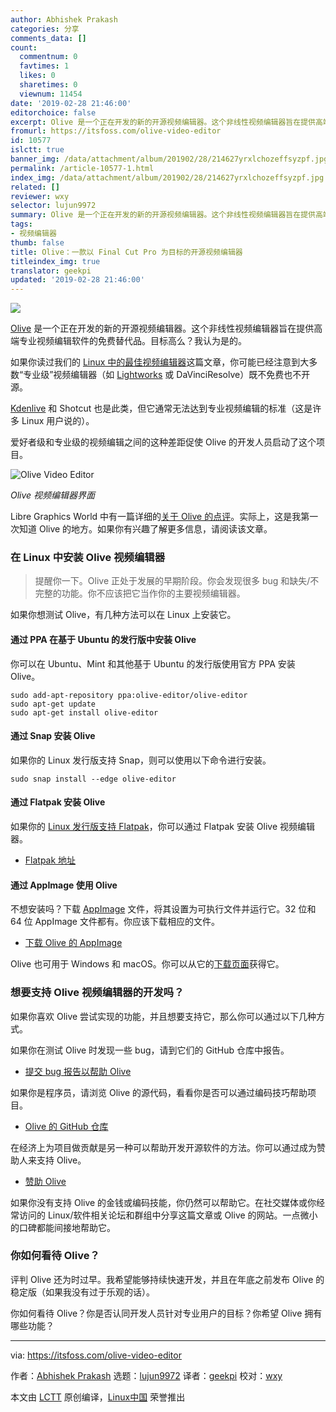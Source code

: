 ```yaml
---
author: Abhishek Prakash
categories: 分享
comments_data: []
count:
  commentnum: 0
  favtimes: 1
  likes: 0
  sharetimes: 0
  viewnum: 11454
date: '2019-02-28 21:46:00'
editorchoice: false
excerpt: Olive 是一个正在开发的新的开源视频编辑器。这个非线性视频编辑器旨在提供高端专业视频编辑软件的免费替代品。目标高么？我认为是的。
fromurl: https://itsfoss.com/olive-video-editor
id: 10577
islctt: true
banner_img: /data/attachment/album/201902/28/214627yrxlchozeffsyzpf.jpg
permalink: /article-10577-1.html
index_img: /data/attachment/album/201902/28/214627yrxlchozeffsyzpf.jpg.thumb.jpg
related: []
reviewer: wxy
selector: lujun9972
summary: Olive 是一个正在开发的新的开源视频编辑器。这个非线性视频编辑器旨在提供高端专业视频编辑软件的免费替代品。目标高么？我认为是的。
tags:
- 视频编辑器
thumb: false
title: Olive：一款以 Final Cut Pro 为目标的开源视频编辑器
titleindex_img: true
translator: geekpi
updated: '2019-02-28 21:46:00'
---
```


![](/data/attachment/album/201902/28/214627yrxlchozeffsyzpf.jpg)


[Olive](https://www.olivevideoeditor.org/) 是一个正在开发的新的开源视频编辑器。这个非线性视频编辑器旨在提供高端专业视频编辑软件的免费替代品。目标高么？我认为是的。


如果你读过我们的 [Linux 中的最佳视频编辑器](https://itsfoss.com/best-video-editing-software-linux/)这篇文章，你可能已经注意到大多数“专业级”视频编辑器（如 [Lightworks](https://www.lwks.com/) 或 DaVinciResolve）既不免费也不开源。


[Kdenlive](https://kdenlive.org/en/) 和 Shotcut 也是此类，但它通常无法达到专业视频编辑的标准（这是许多 Linux 用户说的）。


爱好者级和专业级的视频编辑之间的这种差距促使 Olive 的开发人员启动了这个项目。


![Olive Video Editor](/data/attachment/album/201902/28/214647tuqi416884qu434x.jpg)


*Olive 视频编辑器界面*


Libre Graphics World 中有一篇详细的[关于 Olive 的点评](http://libregraphicsworld.org/blog/entry/introducing-olive-new-non-linear-video-editor)。实际上，这是我第一次知道 Olive 的地方。如果你有兴趣了解更多信息，请阅读该文章。


### 在 Linux 中安装 Olive 视频编辑器



> 
> 提醒你一下。Olive 正处于发展的早期阶段。你会发现很多 bug 和缺失/不完整的功能。你不应该把它当作你的主要视频编辑器。
> 
> 
> 


如果你想测试 Olive，有几种方法可以在 Linux 上安装它。


#### 通过 PPA 在基于 Ubuntu 的发行版中安装 Olive


你可以在 Ubuntu、Mint 和其他基于 Ubuntu 的发行版使用官方 PPA 安装 Olive。



```
sudo add-apt-repository ppa:olive-editor/olive-editor
sudo apt-get update
sudo apt-get install olive-editor
```

#### 通过 Snap 安装 Olive


如果你的 Linux 发行版支持 Snap，则可以使用以下命令进行安装。



```
sudo snap install --edge olive-editor
```

#### 通过 Flatpak 安装 Olive


如果你的 [Linux 发行版支持 Flatpak](https://itsfoss.com/flatpak-guide/)，你可以通过 Flatpak 安装 Olive 视频编辑器。


* [Flatpak 地址](https://flathub.org/apps/details/org.olivevideoeditor.Olive)


#### 通过 AppImage 使用 Olive


不想安装吗？下载 [AppImage](https://itsfoss.com/use-appimage-linux/) 文件，将其设置为可执行文件并运行它。32 位和 64 位 AppImage 文件都有。你应该下载相应的文件。


* [下载 Olive 的 AppImage](https://github.com/olive-editor/olive/releases/tag/continuous)


Olive 也可用于 Windows 和 macOS。你可以从它的[下载页面](https://www.olivevideoeditor.org/download.php)获得它。


### 想要支持 Olive 视频编辑器的开发吗？


如果你喜欢 Olive 尝试实现的功能，并且想要支持它，那么你可以通过以下几种方式。


如果你在测试 Olive 时发现一些 bug，请到它们的 GitHub 仓库中报告。


* [提交 bug 报告以帮助 Olive](https://github.com/olive-editor/olive/issues)


如果你是程序员，请浏览 Olive 的源代码，看看你是否可以通过编码技巧帮助项目。


* [Olive 的 GitHub 仓库](https://github.com/olive-editor/olive)


在经济上为项目做贡献是另一种可以帮助开发开源软件的方法。你可以通过成为赞助人来支持 Olive。


* [赞助 Olive](https://www.patreon.com/olivevideoeditor)


如果你没有支持 Olive 的金钱或编码技能，你仍然可以帮助它。在社交媒体或你经常访问的 Linux/软件相关论坛和群组中分享这篇文章或 Olive 的网站。一点微小的口碑都能间接地帮助它。


### 你如何看待 Olive？


评判 Olive 还为时过早。我希望能够持续快速开发，并且在年底之前发布 Olive 的稳定版（如果我没有过于乐观的话）。


你如何看待 Olive？你是否认同开发人员针对专业用户的目标？你希望 Olive 拥有哪些功能？




---


via: <https://itsfoss.com/olive-video-editor>


作者：[Abhishek Prakash](https://itsfoss.com/author/abhishek/) 选题：[lujun9972](https://github.com/lujun9972) 译者：[geekpi](https://github.com/geekpi) 校对：[wxy](https://github.com/wxy)


本文由 [LCTT](https://github.com/LCTT/TranslateProject) 原创编译，[Linux中国](https://linux.cn/) 荣誉推出